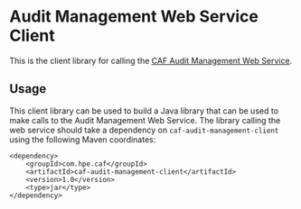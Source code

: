 # Audit Management Web Service Client

This is the client library for calling the [CAF Audit Management Web Service](https://github.hpe.com/caf/caf-audit-management-service).

## Usage

This client library can be used to build a Java library that can be used to make calls to the Audit Management Web Service. The library calling the web service should take a dependency on `caf-audit-management-client` using the following Maven coordinates:

	<dependency>
		<groupId>com.hpe.caf</groupId>
		<artifactId>caf-audit-management-client</artifactId>
		<version>1.0</version>
		<type>jar</type>
	</dependency>